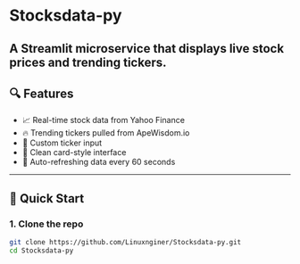 # Stocksdata-py

A Streamlit microservice that displays **live stock prices** and **trending tickers**.
---

## 🔍 Features

- 📈 Real-time stock data from Yahoo Finance
- 🔥 Trending tickers pulled from ApeWisdom.io
- 💬 Custom ticker input
- 🎨 Clean card-style interface
- 🔄 Auto-refreshing data every 60 seconds

---

## 🚀 Quick Start

### 1. Clone the repo

```bash
git clone https://github.com/Linuxnginer/Stocksdata-py.git
cd Stocksdata-py
